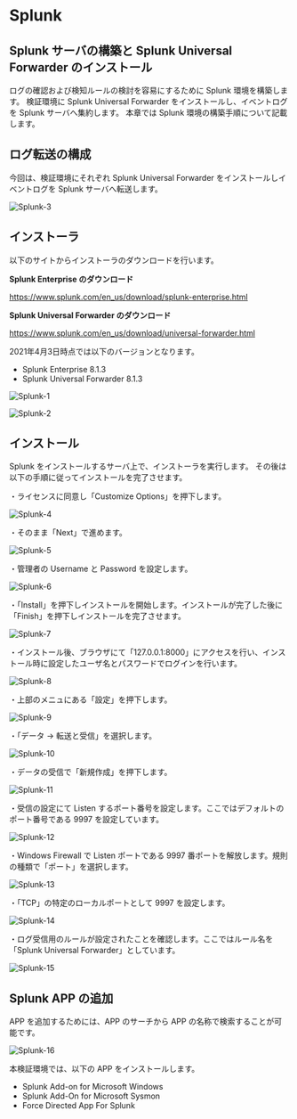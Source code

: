 # Splunk

Splunk サーバの構築と Splunk Universal Forwarder のインストール
-------------

ログの確認および検知ルールの検討を容易にするために Splunk 環境を構築します。
検証環境に Splunk Universal Forwarder をインストールし、イベントログを Splunk サーバへ集約します。
本章では Splunk 環境の構築手順について記載します。

ログ転送の構成
-------------

今回は、検証環境にそれぞれ Splunk Universal Forwarder をインストールしイベントログを Splunk サーバへ転送します。

![Splunk-3](images/Splunk/3.png)

インストーラ
-------------

以下のサイトからインストーラのダウンロードを行います。

**Splunk Enterprise のダウンロード**

https://www.splunk.com/en_us/download/splunk-enterprise.html


**Splunk Universal Forwarder のダウンロード**

https://www.splunk.com/en_us/download/universal-forwarder.html

2021年4月3日時点では以下のバージョンとなります。
- Splunk Enterprise 8.1.3
- Splunk Universal Forwarder 8.1.3

![Splunk-1](images/Splunk/1.png)

![Splunk-2](images/Splunk/2.png)

インストール
-------------

Splunk をインストールするサーバ上で、インストーラを実行します。
その後は以下の手順に従ってインストールを完了させます。

・ライセンスに同意し「Customize Options」を押下します。

![Splunk-4](images/Splunk/4.png)

・そのまま「Next」で進めます。

![Splunk-5](images/Splunk/5.png)

・管理者の Username と Password を設定します。

![Splunk-6](images/Splunk/6.png)

・「Install」を押下しインストールを開始します。インストールが完了した後に「Finish」を押下しインストールを完了させます。

![Splunk-7](images/Splunk/7.png)

・インストール後、ブラウザにて「127.0.0.1:8000」にアクセスを行い、インストール時に設定したユーザ名とパスワードでログインを行います。

![Splunk-8](images/Splunk/8.png)

・上部のメニュにある「設定」を押下します。

![Splunk-9](images/Splunk/9.png)

・「データ -> 転送と受信」を選択します。

![Splunk-10](images/Splunk/10.png)

・データの受信で「新規作成」を押下します。

![Splunk-11](images/Splunk/11.png)

・受信の設定にて Listen するポート番号を設定します。ここではデフォルトのポート番号である 9997 を設定しています。

![Splunk-12](images/Splunk/12.png)

・Windows Firewall で Listen ポートである 9997 番ポートを解放します。規則の種類で「ポート」を選択します。

![Splunk-13](images/Splunk/13.png)

・「TCP」の特定のローカルポートとして 9997 を設定します。

![Splunk-14](images/Splunk/14.png)

・ログ受信用のルールが設定されたことを確認します。ここではルール名を「Splunk Universal Forwarder」としています。

![Splunk-15](images/Splunk/15.png)


Splunk APP の追加
-------------

APP を追加するためには、APP のサーチから APP の名称で検索することが可能です。

![Splunk-16](images/Splunk/16.png)

本検証環境では、以下の APP をインストールします。

- Splunk Add-on for Microsoft Windows
- Splunk Add-On for Microsoft Sysmon
- Force Directed App For Splunk
